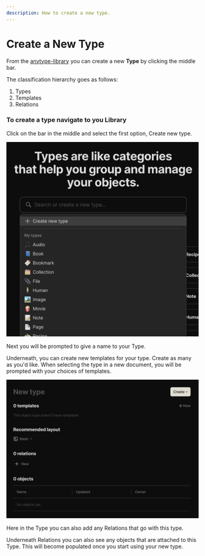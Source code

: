 ```yaml
---
description: How to create a new type.
---
```


# Create a New Type

From the [anytype-library](../anytype-library/ "mention") you can create a new **Type** by clicking the middle bar.

The classification hierarchy goes as follows:

1. Types
2. Templates
3. Relations

### To create a type navigate to you Library

Click on the bar in the middle and select the first option, Create new type.&#x20;

![](<../../.gitbook/assets/image (8).png>)

Next you will be prompted to give a name to your Type.

Underneath, you can create new templates for your type. Create as many as you'd like. When selecting the type in a new document, you will be prompted with your choices of templates.

![](<../../.gitbook/assets/image (40).png>)

Here in the Type you can also add any Relations that go with this type.&#x20;

Underneath Relations you can also see any objects that are attached to this Type. This will become populated once you start using your new type.
